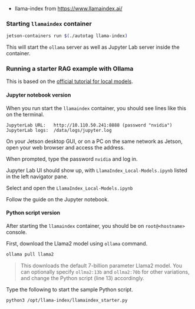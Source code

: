 
* llama-index from https://www.llamaindex.ai/

### Starting `llamaindex` container

```bash
jetson-containers run $(./autotag llama-index)
```

This will start the `ollama` server as well as Jupyter Lab server inside the container.

### Running a starter RAG example with Ollama

This is based on the [official tutorial for local models](https://docs.llamaindex.ai/en/stable/getting_started/starter_example_local/).

#### Jupyter notebook version

When you run start the `llamaindex` container, you should see lines like this on the terminal.

```
JupyterLab URL:   http://10.110.50.241:8888 (password "nvidia")
JupyterLab logs:  /data/logs/jupyter.log
```

On your Jetson desktop GUI, or on a PC on the same network as Jetson, open your web browser and access the address.

When prompted, type the password `nvidia` and log in.

Jupyter Lab UI should show up, with `LlamaIndex_Local-Models.ipynb` listed in the left navigator pane.

Select and open the `LlamaIndex_Local-Models.ipynb`

Follow the guide on the Jupyter notebook.

####  Python script version

After starting the `llamaindex` container, you should be on `root@<hostname>` console.

First, download the Llama2 model using `ollama` command.

```bash
ollama pull llama2
```

> This downloads the default 7-billion parameter Llama2 model.
> You can optionally specify `ollma2:13b` and `ollma2:70b` for other variations, and change the Python script (line 13) accordingly.

Type the following to start the sample Python script.

```bash
python3 /opt/llama-index/llamaindex_starter.py
```

